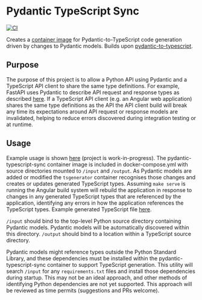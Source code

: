 # Pydantic TypeScript Sync

[![CI](https://github.com/captaincoordinates/pydantic-typescript-sync/actions/workflows/validation.yml/badge.svg?branch=main)](https://github.com/captaincoordinates/pydantic-typescript-sync/actions/workflows/validation.yml)

Creates a [container image](https://hub.docker.com/repository/docker/captaincoordinates/pydantic-typescript-sync/general) for Pydantic-to-TypeScript code generation driven by changes to Pydantic models. Builds upon [pydantic-to-typescript](https://pypi.org/project/pydantic-to-typescript/).

## Purpose

The purpose of this project is to allow a Python API using Pydantic and a TypeScript API client to share the same type definitions. For example, FastAPI uses Pydantic to describe API request and response types as described [here](https://fastapi.tiangolo.com/features/#pydantic-features). If a TypeScript API client (e.g. an Angular web application) shares the same type definitions as the API the API client build will break any time its expectations around API request or response models are invalidated, helping to reduce errors discovered during integration testing or at runtime.

## Usage

Example usage is shown [here](https://github.com/captaincoordinates/fastapi-websocket-sync/blob/687e2c153b1cadb1a04d7a4f7d4772fe869d6c3d/docker-compose.yml) (project is work-in-progress). The pydantic-typescript-sync container image is included in docker-compose.yml with source directories mounted to `/input` and `/output`. As Pydantic models are added or modified the `tsgenerator` container recognises those changes and creates or updates generated TypeScript types. Assuming `make serve` is running the Angular build system will rebuild the application in response to changes in any generated TypeScript types that are referenced by the application, identifying any errors in how the application references the TypeScript types. Example generated TypeScript file [here](https://github.com/captaincoordinates/fastapi-websocket-sync/blob/2985ed82bd170240e2c13ae695205ce3866f9560/web/wss/src/app/types/api_push_report.ts).

`/input` should bind to the top-level Python source directory containing Pydantic models. Pydantic models will be automatically discovered within this directory. `/output` should bind to a location within a TypeScript source directory.

Pydantic models might reference types outside the Python Standard Library, and these dependencies must be installed within the pydantic-typescript-sync container to support TypeScript generation. This utility will search `/input` for any `requirements.txt` files and install those dependencies during startup. This may not be an ideal approach, and other methods of identifying Python dependencies are not yet supported. This approach will be reviewed as time permits (suggestions and PRs welcome).
